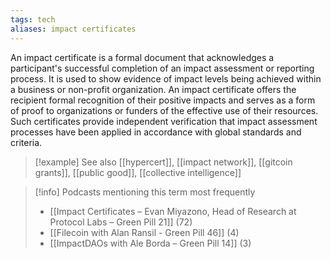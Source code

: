 ```yaml
---
tags: tech
aliases: impact certificates
---
```


An impact certificate is a formal document that acknowledges a participant's successful completion of an impact assessment or reporting process. It is used to show evidence of impact levels being achieved within a business or non-profit organization. An impact certificate offers the recipient formal recognition of their positive impacts and serves as a form of proof to organizations or funders of the effective use of their resources. Such certificates provide independent verification that impact assessment processes have been applied in accordance with global standards and criteria.

> [!example] See also
> [[hypercert]], [[impact network]], [[gitcoin grants]], [[public good]], [[collective intelligence]]

> [!info] Podcasts mentioning this term most frequently
> * [[Impact Certificates – Evan Miyazono, Head of Research at Protocol Labs – Green Pill 21]] (72)
> * [[Filecoin with Alan Ransil - Green Pill 46]] (4)
> * [[ImpactDAOs with Ale Borda – Green Pill 14]] (3)